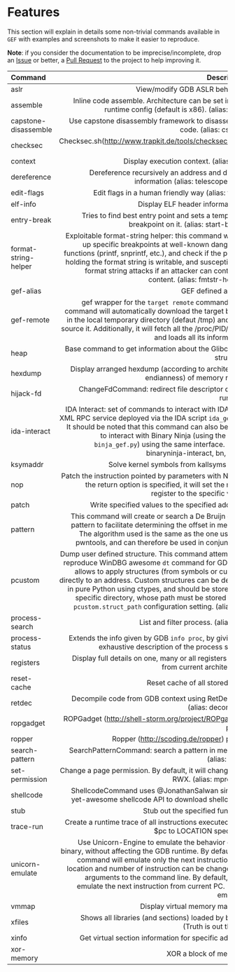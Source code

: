 # Features #

This section will explain in details some non-trivial commands available in `GEF`
with examples and screenshots to make it easier to reproduce.

__Note__: if you consider the documentation to be imprecise/incomplete,
drop an [Issue](https://github.com/hugsy/gef/issues/86) or better,
a [Pull Request](https://github.com/hugsy/gef/pulls) to the project to help
improving it.

| Command    | Description |
|:-----------|----------------:|
|aslr                      | View/modify GDB ASLR behavior.|
|assemble                  | Inline code assemble. Architecture can be set in GEF runtime config (default is x86).  (alias: asm) |
|capstone-disassemble      | Use capstone disassembly framework to disassemble code. (alias: cs-dis) |
|checksec                  | Checksec.sh(http://www.trapkit.de/tools/checksec.html) port. |
|context                   | Display execution context. (alias: ctx)|
|dereference               | Dereference recursively an address and display information (alias: telescope, dps)|
|edit-flags                | Edit flags in a human friendly way (alias: flags)|
|elf-info                  | Display ELF header informations.|
|entry-break               | Tries to find best entry point and sets a temporary breakpoint on it. (alias: start-break)|
|format-string-helper      | Exploitable format-string helper: this command will set up specific breakpoints at well-known dangerous functions (printf, snprintf, etc.), and check if the pointer holding the format string is writable, and  susceptible to format string attacks if an attacker can control its content. (alias: fmtstr-helper)|
|gef-alias                 | GEF defined aliases|
|gef-remote                | gef wrapper for the `target remote` command. This command will automatically download the target binary in the local temporary directory (defaut /tmp) and then source it. Additionally, it will fetch all the /proc/PID/maps and loads all its information.|
|heap                      | Base command to get information about the Glibc heap structure.|
|hexdump                   | Display arranged hexdump (according to architecture endianness) of memory range.|
|hijack-fd                 | ChangeFdCommand: redirect file descriptor during runtime.|
|ida-interact              | IDA Interact: set of commands to interact with IDA via a XML RPC service deployed via the IDA script `ida_gef.py`. It should be noted that this command can also be used to interact with Binary Ninja (using the script `binja_gef.py`) using the same interface. (alias: binaryninja-interact, bn, binja)|
|ksymaddr                  | Solve kernel symbols from kallsyms table.|
|nop                       | Patch the instruction pointed by parameters with NOP. If the return option is specified, it will set the return register to the specific value.|
|patch                     | Write specified values to the specified address.|
|pattern                   | This command will create or search a De Bruijn cyclic pattern to facilitate determining the offset in memory. The algorithm used is the same as the one used by pwntools, and can therefore be used in conjunction.|
|pcustom                   | Dump user defined structure. This command attempts to reproduce WinDBG awesome `dt` command for GDB and allows to apply structures (from symbols or custom) directly to an address. Custom structures can be defined in pure Python using ctypes, and should be stored in a specific directory, whose path must be stored in the `pcustom.struct_path` configuration setting. (alias: dt)|
|process-search            | List and filter process. (alias: ps)|
|process-status            | Extends the info given by GDB `info proc`, by giving an exhaustive description of the process status.|
|registers                 | Display full details on one, many or all registers value from current architecture.|
|reset-cache               | Reset cache of all stored data.|
|retdec                    | Decompile code from GDB context using RetDec API. (alias: decompile)|
|ropgadget                 | ROPGadget (http://shell-storm.org/project/ROPgadget) plugin|
|ropper                    | Ropper (http://scoding.de/ropper) plugin|
|search-pattern            | SearchPatternCommand: search a pattern in memory. (alias: grep)|
|set-permission            | Change a page permission. By default, it will change it to RWX. (alias: mprotect)|
|shellcode                 | ShellcodeCommand uses @JonathanSalwan simple-yet-awesome shellcode API to download shellcodes.|
|stub                      | Stub out the specified function.|
|trace-run                 | Create a runtime trace of all instructions executed from $pc to LOCATION specified.|
|unicorn-emulate           | Use Unicorn-Engine to emulate the behavior of the binary, without affecting the GDB runtime. By default the command will emulate only the next instruction, but location and number of instruction can be changed via arguments to the command line. By default, it will emulate the next instruction from current PC. (alias: emulate)|
|vmmap                     | Display virtual memory mapping|
|xfiles                    | Shows all libraries (and sections) loaded by binary (Truth is out there).|
|xinfo                     | Get virtual section information for specific address|
|xor-memory                | XOR a block of memory.|
